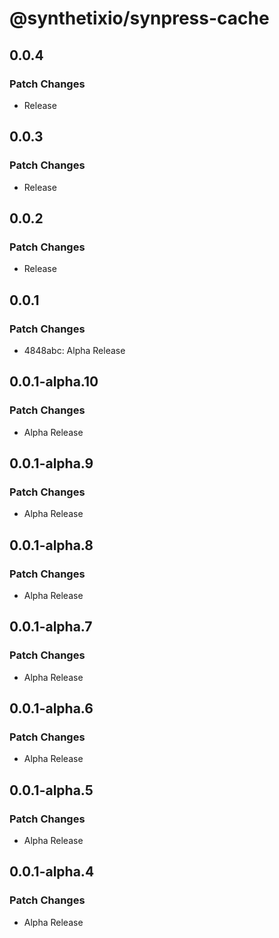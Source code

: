 # @synthetixio/synpress-cache

## 0.0.4

### Patch Changes

- Release

## 0.0.3

### Patch Changes

- Release

## 0.0.2

### Patch Changes

- Release

## 0.0.1

### Patch Changes

- 4848abc: Alpha Release

## 0.0.1-alpha.10

### Patch Changes

- Alpha Release

## 0.0.1-alpha.9

### Patch Changes

- Alpha Release

## 0.0.1-alpha.8

### Patch Changes

- Alpha Release

## 0.0.1-alpha.7

### Patch Changes

- Alpha Release

## 0.0.1-alpha.6

### Patch Changes

- Alpha Release

## 0.0.1-alpha.5

### Patch Changes

- Alpha Release

## 0.0.1-alpha.4

### Patch Changes

- Alpha Release
